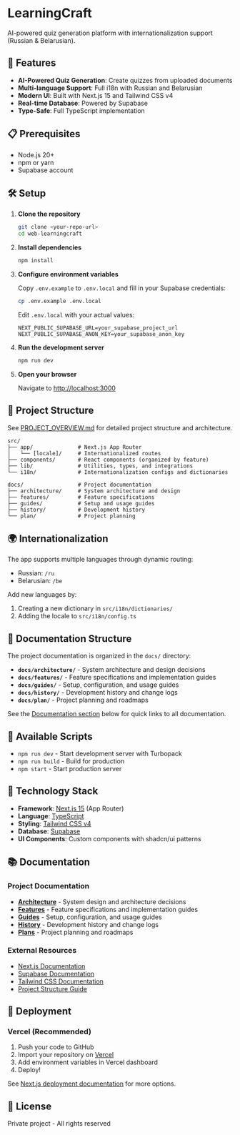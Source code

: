 # LearningCraft

AI-powered quiz generation platform with internationalization support (Russian & Belarusian).

## 🚀 Features

- **AI-Powered Quiz Generation**: Create quizzes from uploaded documents
- **Multi-language Support**: Full i18n with Russian and Belarusian
- **Modern UI**: Built with Next.js 15 and Tailwind CSS v4
- **Real-time Database**: Powered by Supabase
- **Type-Safe**: Full TypeScript implementation

## 📋 Prerequisites

- Node.js 20+ 
- npm or yarn
- Supabase account

## 🛠️ Setup

1. **Clone the repository**
   ```bash
   git clone <your-repo-url>
   cd web-learningcraft
   ```

2. **Install dependencies**
   ```bash
   npm install
   ```

3. **Configure environment variables**
   
   Copy `.env.example` to `.env.local` and fill in your Supabase credentials:
   ```bash
   cp .env.example .env.local
   ```
   
   Edit `.env.local` with your actual values:
   ```env
   NEXT_PUBLIC_SUPABASE_URL=your_supabase_project_url
   NEXT_PUBLIC_SUPABASE_ANON_KEY=your_supabase_anon_key
   ```

4. **Run the development server**
   ```bash
   npm run dev
   ```

5. **Open your browser**
   
   Navigate to [http://localhost:3000](http://localhost:3000)

## 📁 Project Structure

See [PROJECT_OVERVIEW.md](./PROJECT_OVERVIEW.md) for detailed project structure and architecture.

```
src/
├── app/              # Next.js App Router
│   └── [locale]/     # Internationalized routes
├── components/       # React components (organized by feature)
├── lib/              # Utilities, types, and integrations
└── i18n/             # Internationalization configs and dictionaries

docs/                 # Project documentation
├── architecture/     # System architecture and design
├── features/         # Feature specifications
├── guides/           # Setup and usage guides
├── history/          # Development history
└── plan/             # Project planning
```

## 🌍 Internationalization

The app supports multiple languages through dynamic routing:
- Russian: `/ru`
- Belarusian: `/be`

Add new languages by:
1. Creating a new dictionary in `src/i18n/dictionaries/`
2. Adding the locale to `src/i18n/config.ts`

## 📖 Documentation Structure

The project documentation is organized in the `docs/` directory:

- **`docs/architecture/`** - System architecture and design decisions
- **`docs/features/`** - Feature specifications and implementation guides  
- **`docs/guides/`** - Setup, configuration, and usage guides
- **`docs/history/`** - Development history and change logs
- **`docs/plan/`** - Project planning and roadmaps

See the [Documentation section](#-documentation) below for quick links to all documentation.

## 🧪 Available Scripts

- `npm run dev` - Start development server with Turbopack
- `npm run build` - Build for production
- `npm start` - Start production server

## 🔧 Technology Stack

- **Framework**: [Next.js 15](https://nextjs.org) (App Router)
- **Language**: [TypeScript](https://www.typescriptlang.org)
- **Styling**: [Tailwind CSS v4](https://tailwindcss.com)
- **Database**: [Supabase](https://supabase.com)
- **UI Components**: Custom components with shadcn/ui patterns

## 📚 Documentation

### Project Documentation
- [**Architecture**](./docs/architecture/ARCHITECTURE.md) - System design and architecture decisions
- [**Features**](./docs/features/) - Feature specifications and implementation guides
- [**Guides**](./docs/guides/) - Setup, configuration, and usage guides
- [**History**](./docs/history/) - Development history and change logs
- [**Plans**](./docs/plan/) - Project planning and roadmaps

### External Resources
- [Next.js Documentation](https://nextjs.org/docs)
- [Supabase Documentation](https://supabase.com/docs)
- [Tailwind CSS Documentation](https://tailwindcss.com/docs)
- [Project Structure Guide](./PROJECT_OVERVIEW.md)

## 🚢 Deployment

### Vercel (Recommended)

1. Push your code to GitHub
2. Import your repository on [Vercel](https://vercel.com/new)
3. Add environment variables in Vercel dashboard
4. Deploy!

See [Next.js deployment documentation](https://nextjs.org/docs/app/building-your-application/deploying) for more options.

## 📝 License

Private project - All rights reserved

